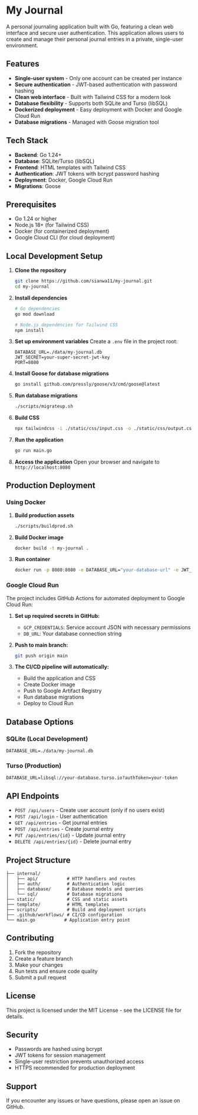 # My Journal

A personal journaling application built with Go, featuring a clean web interface and secure user authentication. This application allows users to create and manage their personal journal entries in a private, single-user environment.

## Features

- **Single-user system** - Only one account can be created per instance
- **Secure authentication** - JWT-based authentication with password hashing
- **Clean web interface** - Built with Tailwind CSS for a modern look
- **Database flexibility** - Supports both SQLite and Turso (libSQL)
- **Dockerized deployment** - Easy deployment with Docker and Google Cloud Run
- **Database migrations** - Managed with Goose migration tool

## Tech Stack

- **Backend**: Go 1.24+
- **Database**: SQLite/Turso (libSQL)
- **Frontend**: HTML templates with Tailwind CSS
- **Authentication**: JWT tokens with bcrypt password hashing
- **Deployment**: Docker, Google Cloud Run
- **Migrations**: Goose

## Prerequisites

- Go 1.24 or higher
- Node.js 18+ (for Tailwind CSS)
- Docker (for containerized deployment)
- Google Cloud CLI (for cloud deployment)

## Local Development Setup

1. **Clone the repository**
   ```bash
   git clone https://github.com/sianwa11/my-journal.git
   cd my-journal
   ```

2. **Install dependencies**
   ```bash
   # Go dependencies
   go mod download
   
   # Node.js dependencies for Tailwind CSS
   npm install
   ```

3. **Set up environment variables**
   Create a `.env` file in the project root:
   ```env
   DATABASE_URL=./data/my-journal.db
   JWT_SECRET=your-super-secret-jwt-key
   PORT=8080
   ```

4. **Install Goose for database migrations**
   ```bash
   go install github.com/pressly/goose/v3/cmd/goose@latest
   ```

5. **Run database migrations**
   ```bash
   ./scripts/migrateup.sh
   ```

6. **Build CSS**
   ```bash
   npx tailwindcss -i ./static/css/input.css -o ./static/css/output.css --watch
   ```

7. **Run the application**
   ```bash
   go run main.go
   ```

8. **Access the application**
   Open your browser and navigate to `http://localhost:8080`

## Production Deployment

### Using Docker

1. **Build production assets**
   ```bash
   ./scripts/buildprod.sh
   ```

2. **Build Docker image**
   ```bash
   docker build -t my-journal .
   ```

3. **Run container**
   ```bash
   docker run -p 8080:8080 -e DATABASE_URL="your-database-url" -e JWT_SECRET="your-jwt-secret" my-journal
   ```

### Google Cloud Run

The project includes GitHub Actions for automated deployment to Google Cloud Run:

1. **Set up required secrets in GitHub:**
   - `GCP_CREDENTIALS`: Service account JSON with necessary permissions
   - `DB_URL`: Your database connection string

2. **Push to main branch:**
   ```bash
   git push origin main
   ```

3. **The CI/CD pipeline will automatically:**
   - Build the application and CSS
   - Create Docker image
   - Push to Google Artifact Registry
   - Run database migrations
   - Deploy to Cloud Run

## Database Options

### SQLite (Local Development)
```env
DATABASE_URL=./data/my-journal.db
```

### Turso (Production)
```env
DATABASE_URL=libsql://your-database.turso.io?authToken=your-token
```

## API Endpoints

- `POST /api/users` - Create user account (only if no users exist)
- `POST /api/login` - User authentication
- `GET /api/entries` - Get journal entries
- `POST /api/entries` - Create journal entry
- `PUT /api/entries/{id}` - Update journal entry
- `DELETE /api/entries/{id}` - Delete journal entry

## Project Structure

```
├── internal/
│   ├── api/           # HTTP handlers and routes
│   ├── auth/          # Authentication logic
│   ├── database/      # Database models and queries
│   └── sql/           # Database migrations
├── static/            # CSS and static assets
├── template/          # HTML templates
├── scripts/           # Build and deployment scripts
├── .github/workflows/ # CI/CD configuration
└── main.go           # Application entry point
```

## Contributing

1. Fork the repository
2. Create a feature branch
3. Make your changes
4. Run tests and ensure code quality
5. Submit a pull request

## License

This project is licensed under the MIT License - see the LICENSE file for details.

## Security

- Passwords are hashed using bcrypt
- JWT tokens for session management
- Single-user restriction prevents unauthorized access
- HTTPS recommended for production deployment

## Support

If you encounter any issues or have questions, please open an issue on GitHub.